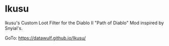 # Ikusu
Ikusu's Custom Loot Filter for the Diablo II "Path of Diablo" Mod inspired by Snyial's.

GoTo: https://datawulf.github.io/Ikusu/
